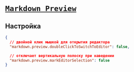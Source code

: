 # [`Markdown Preview`](./index.md)

## Настройка

```json
{
  // двойной клик мышкой для открытия редактора
  "markdown.preview.doubleClickToSwitchToEditor": false,

  // отключает вертикальную полоску при наведении
  "markdown.preview.markEditorSelection": false
}
```
